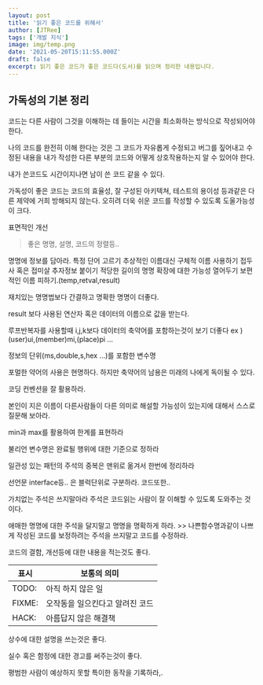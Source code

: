 ```yaml
---
layout: post
title: '읽기 좋은 코드를 위해서'
author: [JTRee]
tags: ['개발 지식']
image: img/temp.png
date: '2021-05-20T15:11:55.000Z'
draft: false
excerpt: 읽기 좋은 코드가 좋은 코드다(도서)를 읽으며 정리한 내용입니다.
---
```


## 가독성의 기본 정리

코드는 다른 사람이 그것을 이해하는 데 들이는 시간을 최소화하는 방식으로 작성되어야 한다.

나의 코드를 완전히 이해 한다는 것은 그 코드가 자유롭게 수정되고 버그를 짚어내고 수정된 내용을 내가 작성한 다른 부분의 코드와 어떻게 상호작용하는지 알 수 있어야 한다.

내가 쓴코드도 시간이지나면 남이 쓴 코드 같을 수 있다.

가독성이 좋은 코드는 코드의 효율성, 잘 구성된 아키텍쳐, 테스트의 용이성 등과같은 다른 제약에 거희 방해되지 않는다.
오히려 더욱 쉬운 코드를 작성할 수 있도록 도울가능성이 크다.

표면적인 개선
>좋은 명명, 설명, 코드의 정렬등..

명명에 정보를 담아라.
특정 단어 고르기
추상적인 이름대신 구체적 이름 사용하기
접두사 혹은 접미살 추자정보 붙이기
적당한 길이의 명명
확장에 대한 가능성 열어두기
보편적인 이름 피하기.(temp,retval,result)

재치있는 명명법보다 간결하고 명확한 명명이 더좋다.

result 보다 사용된 연산자 혹은 데이터의 이름으로 값을 받는다.

루프반복자를 사용할때 i,j,k보다 데이터의 축약어를 포함하는것이 보기 더좋다 ex ) (user)ui,(member)mi,(place)pi ...

정보의 단위(ms,double,s,hex ...)를 포함한 변수명

포멀한 약어의 사용은 현명하다. 하지만 축약어의 남용은 미래의 나에게 독이될 수 있다.

코딩 컨벤션을 잘 활용하라.

본인이 지은 이름이 다른사람들이 다른 의미로 해설할 가능성이 있는지에 대해서 스스로 질문해 보아라.

min과 max를 활용하여 한계를 표현하라

불리언 변수명은 완료될 행위에 대한 기준으로 정하라

일관성 있는 패턴의 주석의 중복은
맨위로 옮겨서 한번에 정리하라

선언문 interface등.. 은 블럭단위로 구분하라. 코드또한..

가치없는 주석은 쓰지말아라
주석은 코드읽는 사람이 잘 이해할 수 있도록 도와주는 것이다.

애매한 명명에 대한 주석을 달지말고 명명을 명확하게 하라. >> 나쁜함수명과같이 나쁘게 작성된 코드를 보정하려는 주석을 쓰지말고 코드를 수정하라.

코드의 결함, 개선등에 대한 내용을 적는것도 좋다.

|표시 | 보통의 의미|
|-|-|
|TODO:|아직 하지 않은 일|
|FIXME:|오작동을 일으킨다고 알려진 코드|
|HACK: |아름답지 않은 해결책|

상수에 대한 설명을 쓰는것은 좋다.

실수 혹은 함정에 대한 경고를 써주는것이 좋다.

평범한 사람이 예상하지 못할 특이한 동작을 기록하라,.
